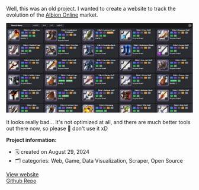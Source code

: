 Well, this was an old project. I wanted to create a website to track the evolution of the [Albion Online](https://albiononline.com/home) market.

![aomp](/images/aomp.png)

It looks really bad… It's not optimized at all, and there are much better tools out there now, so please 🙏 don't use it xD

**Project information:**
- 🗓️ created on August 29, 2024
- 🗂️ categories: Web, Game, Data Visualization, Scraper, Open Source

[View website](https://aomp.vercel.app/)  
[Github Repo](https://github.com/tudes00/aomp)
